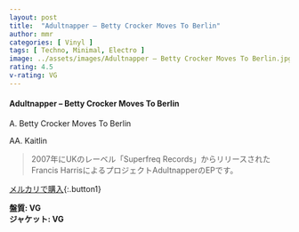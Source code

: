 ```yaml
---
layout: post
title:  "Adultnapper – Betty Crocker Moves To Berlin"
author: mmr
categories: [ Vinyl ]
tags: [ Techno, Minimal, Electro ]
image: ../assets/images/Adultnapper – Betty Crocker Moves To Berlin.jpg
rating: 4.5
v-rating: VG
---
```


#### Adultnapper – Betty Crocker Moves To Berlin

A. Betty Crocker Moves To Berlin

AA. Kaitlin

> 2007年にUKのレーベル「Superfreq Records」からリリースされたFrancis HarrisによるプロジェクトAdultnapperのEPです。


[メルカリで購入](https://jp.mercari.com/item/m30208553606){:.button1}

<div class="mt-4 mb-4 d-flex align-items-center">
<strong class="mr-1">盤質: VG</strong>
</div>
<div class="mt-4 mb-4 d-flex align-items-center">
<strong class="mr-1">ジャケット: VG</strong>
</div>
